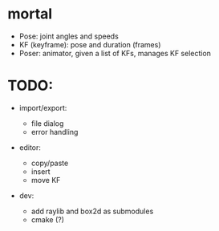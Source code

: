 # mortal

-   Pose: joint angles and speeds
-   KF (keyframe): pose and duration (frames)
-   Poser: animator, given a list of KFs, manages KF selection

# TODO:

-   import/export:

    -   file dialog
    -   error handling

-   editor:
    - copy/paste
    - insert
    - move KF

-   dev:
    -   add raylib and box2d as submodules
    -   cmake (?)
